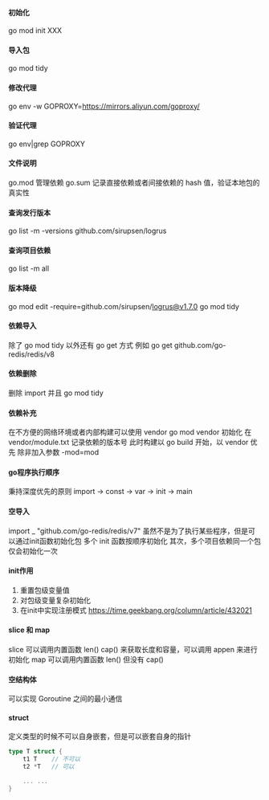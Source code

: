 #### 初始化
go mod init XXX

#### 导入包
go mod tidy 

#### 修改代理
go env -w GOPROXY=https://mirrors.aliyun.com/goproxy/

#### 验证代理
go env|grep GOPROXY

#### 文件说明
go.mod 管理依赖
go.sum 记录直接依赖或者间接依赖的 hash 值，验证本地包的真实性

#### 查询发行版本
go list -m -versions github.com/sirupsen/logrus

#### 查询项目依赖
go list -m all

#### 版本降级
go mod edit -require=github.com/sirupsen/logrus@v1.7.0
go mod tidy

#### 依赖导入
除了 go mod tidy 以外还有 go get 方式
例如 go get github.com/go-redis/redis/v8

#### 依赖删除
删除 import 并且 go mod tidy

#### 依赖补充
在不方便的网络环境或者内部构建可以使用 vendor
go mod vendor 初始化
在 vendor/module.txt 记录依赖的版本号
此时构建以 go build 开始，以 vendor 优先
除非加入参数 -mod=mod

#### go程序执行顺序
秉持深度优先的原则 import -> const -> var -> init -> main

#### 空导入
import _ "github.com/go-redis/redis/v7"
虽然不是为了执行某些程序，但是可以通过init函数初始化包
多个 init 函数按顺序初始化
其次，多个项目依赖同一个包仅会初始化一次

#### init作用
1. 重置包级变量值
2. 对包级变量复杂初始化
3. 在init中实现注册模式
https://time.geekbang.org/column/article/432021

#### slice 和 map
slice 可以调用内置函数 len() cap() 来获取长度和容量，可以调用 appen 来进行初始化
map 可以调用内置函数 len() 但没有 cap() 


#### 空结构体
可以实现 Goroutine 之间的最小通信

#### struct
定义类型的时候不可以自身嵌套，但是可以嵌套自身的指针
```go
type T struct {
    t1 T    // 不可以
    t2 *T   // 可以

    ... ...
}
```


